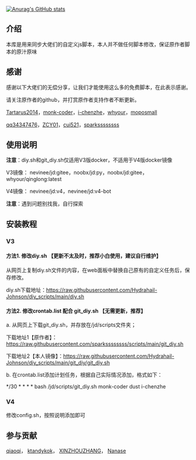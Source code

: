  [![Anurag's GitHub stats](https://github-readme-stats.vercel.app/api?username=Hydrahail-Johnson&show_icons=true)](https://github.com/anuraghazra/github-readme-stats)

## 介绍
本库是用来同步大佬们的自定义js脚本，本人并不做任何脚本修改，保证原作者脚本的原汁原味  

##  感谢

感谢以下大佬们的无偿分享，让我们才能使用这么多的免费脚本，在此表示感谢。

请关注原作者的github，并打赏原作者支持作者不断更新。

[Tartarus2014](https://github.com/Tartarus2014/)，[monk-coder](https://github.com/monk-coder/)，[i-chenzhe](https://github.com/monk-coder/dust/tree/dust/i-chenzhe/)，[whyour](https://github.com/whyour/)，[moposmall](https://github.com/moposmall/)

[qq34347476](https://github.com/qq34347476/)，[ZCY01](https://github.com/ZCY01/)，[cui521](https://github.com/cui521/)，[sparkssssssss](https://github.com/sparkssssssss/)

## 使用说明

**注意**：diy.sh和git_diy.sh仅适用V3版docker，不适用于V4版docker镜像  

V3镜像：
nevinee/jd:gitee，noobx/jd:py，noobx/jd:gitee，whyour/qinglong:latest  

V4镜像：
nevinee/jd:v4，nevinee/jd:v4-bot

**注意**：遇到问题别找我，自行探索

## 安装教程
### V3
#### 方法1. 修改diy.sh 【更新不太及时，推荐小白使用，建议自行维护】
从网页上复制diy.sh文件的内容，在web面板中替换自己原有的自定义任务后，保存修改。

diy.sh下载地址：https://raw.githubusercontent.com/Hydrahail-Johnson/diy_scripts/main/diy.sh

#### 方法2. 修改crontab.list 配合 git_diy.sh 【无需更新，推荐】
a. 从网页上下载git_diy.sh，并存放在/jd/scripts文件夹；

下载地址1【原作者】：https://raw.githubusercontent.com/sparkssssssss/scripts/main/git_diy.sh

下载地址2【本人镜像】：https://raw.githubusercontent.com/Hydrahail-Johnson/diy_scripts/main/git_diy/git_diy.sh 

b. 在crontab.list添加计划任务，根据自己实际情况添加，格式如下：

*/30 * * * *  bash /jd/scripts/git_diy.sh monk-coder dust i-chenzhe

### V4
修改config.sh，按照说明添加即可

## 参与贡献

[qiaoqi](https://github.com/qiao112)，
[ktandykok](https://github.com/ktandykok)，
[XINZHOUZHANG](https://github.com/XINZHOUZHANG)，
[Nanase](https://github.com/jsyzdej)
